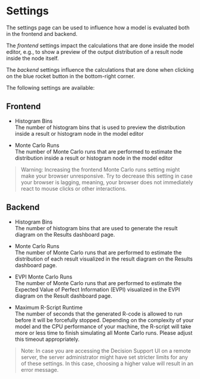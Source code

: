 # Settings

The settings page can be used to influence how a model is evaluated both in the frontend and backend.

The _frontend_ settings impact the calculations that are done inside the model editor, e.g., to show a preview of the
output distribution of a result node inside the node itself.

The _backend_ settings influence the calculations that are done when clicking on the blue rocket button in the
bottom-right corner.

The following settings are available:

## Frontend

- Histogram Bins \
  The number of histogram bins that is used to preview the distribution inside a result or histogram node in the model
  editor

- Monte Carlo Runs \
  The number of Monte Carlo runs that are performed to estimate the distribution inside a result or histogram node in
  the model editor

> Warning: Increasing the frontend Monte Carlo runs setting might make your browser unresponsive. Try to decrease
> this setting in case your browser is lagging, meaning, your browser does not immediately react to mouse clicks or
> other interactions.

## Backend

- Histogram Bins \
  The number of histogram bins that are used to generate the result diagram on the Results dashboard page.

- Monte Carlo Runs \
  The number of Monte Carlo runs that are performed to estimate the distribution of each result visualized in the
  result diagram on the Results dashboard page.

- EVPI Monte Carlo Runs \
  The number of Monte Carlo runs that are performed to estimate the Expected Value of Perfect Information (EVPI)
  visualized in the EVPI diagram on the Result dashboard page.

- Maximum R-Script Runtime \
  The number of seconds that the generated R-code is allowed to run before it will be forcefully stopped. Depending
  on the complexity of your model and the CPU performance of your machine, the R-script will take more or less time to
  finish simulating all Monte Carlo runs. Please adjust this timeout appropriately.

> Note: In case you are accessing the Decision Support UI on a remote server, the server administrator might have set
> stricter limits for any of these settings. In this case, choosing a higher value will result in an error message.
